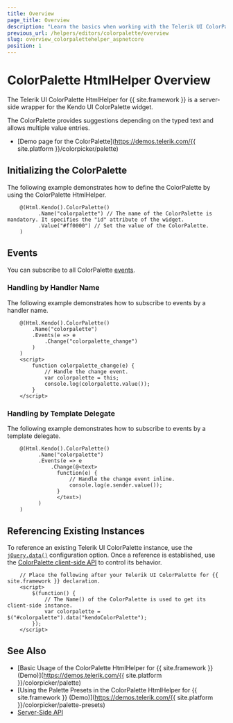 ```yaml
---
title: Overview
page_title: Overview
description: "Learn the basics when working with the Telerik UI ColorPalette HtmlHelper for {{ site.framework }}."
previous_url: /helpers/editors/colorpalette/overview
slug: overview_colorpalettehelper_aspnetcore
position: 1
---
```


# ColorPalette HtmlHelper Overview

The Telerik UI ColorPalette HtmlHelper for {{ site.framework }} is a server-side wrapper for the Kendo UI ColorPalette widget.

The ColorPalette provides suggestions depending on the typed text and allows multiple value entries.

* [Demo page for the ColorPalette](https://demos.telerik.com/{{ site.platform }}/colorpicker/palette)

## Initializing the ColorPalette

The following example demonstrates how to define the ColorPalette by using the ColorPalette HtmlHelper.

```
    @(Html.Kendo().ColorPalette()
          .Name("colorpalette") // The name of the ColorPalette is mandatory. It specifies the "id" attribute of the widget.
          .Value("#ff0000") // Set the value of the ColorPalette.
    )
```

## Events

You can subscribe to all ColorPalette [events](https://docs.telerik.com/kendo-ui/api/javascript/ui/colorpalette#events).

### Handling by Handler Name

The following example demonstrates how to subscribe to events by a handler name.

```
    @(Html.Kendo().ColorPalette()
        .Name("colorpalette")
        .Events(e => e
            .Change("colorpalette_change")
        )
    )
    <script>
        function colorpalette_change(e) {
            // Handle the change event.
            var colorpalette = this;
            console.log(colorpalette.value());
        }
    </script>
```

### Handling by Template Delegate

The following example demonstrates how to subscribe to events by a template delegate.

```
    @(Html.Kendo().ColorPalette()
          .Name("colorpalette")
          .Events(e => e
              .Change(@<text>
                function(e) {
                    // Handle the change event inline.
                    console.log(e.sender.value());
                }
                </text>)
          )
    )
```

## Referencing Existing Instances

To reference an existing Telerik UI ColorPalette instance, use the [`jQuery.data()`](https://api.jquery.com/jQuery.data/) configuration option. Once a reference is established, use the [ColorPalette client-side API](https://docs.telerik.com/kendo-ui/api/javascript/ui/colorpalette) to control its behavior.

        // Place the following after your Telerik UI ColorPalette for {{ site.framework }} declaration.
        <script>
            $(function() {
                // The Name() of the ColorPalette is used to get its client-side instance.
                var colorpalette = $("#colorpalette").data("kendoColorPalette");
            });
        </script>

## See Also

* [Basic Usage of the ColorPalette HtmlHelper for {{ site.framework }} (Demo)](https://demos.telerik.com/{{ site.platform }}/colorpicker/palette)
* [Using the Palette Presets in the ColorPalette HtmlHelper for {{ site.framework }} (Demo)](https://demos.telerik.com/{{ site.platform }}/colorpicker/palette-presets)
* [Server-Side API](/api/colorpalette)
